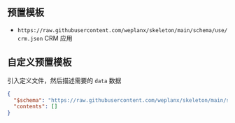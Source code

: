 ## 预置模板

- `https://raw.githubusercontent.com/weplanx/skeleton/main/schema/use/crm.json` CRM 应用

## 自定义预置模板

引入定义文件，然后描述需要的 `data` 数据

```json
{
  "$schema": "https://raw.githubusercontent.com/weplanx/skeleton/main/schema/draft/v1alpha.json",
  "contents": []
}
```